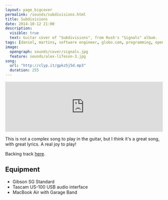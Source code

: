 ```yaml
---
layout: page_bigcover
permalink: /sounds/subdivisions.html
title: Subdivisions
date: 2014-10-12 21:00
description:
  visible: true
  text: Guitar cover of "Subdivisions", from Rush's "Signals" album.
tags: [daniel, martins, software engineer, globo.com, programming, open source, about, who is]
image:
  opengraph: sounds/cover/signals.jpg
  feature: sounds/alex-lifeson-3.jpg
song:
  url: "http://clyp.it/gpkz5j5d.mp3"
  duration: 255
---
```


<p>
<iframe width="100%" height="160" src="http://clyp.it/gpkz5j5d/widget" frameborder="0"></iframe>
</p>

This is not a complex song to play in the guitar, but I think it's a great song,
with great lyrics. A real joy to play!

Backing track [here](http://www.guitarbackingtrack.com/play/rush/subdivisions_(3).htm).

## Equipment

* Gibson SG Standard
* Tascam US-100 USB audio interface
* MacBook Air with Garage Band

